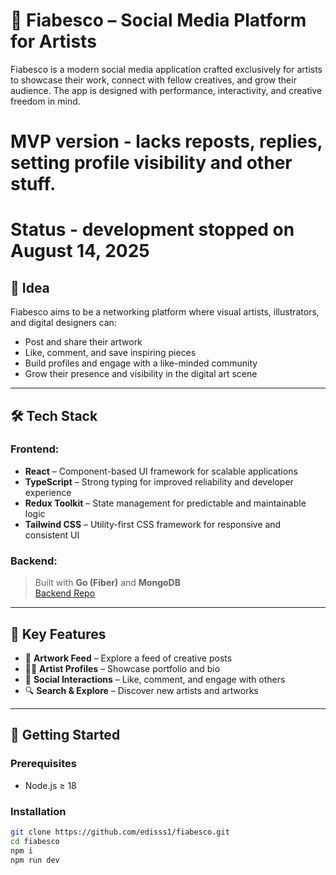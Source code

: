 # 🎨 Fiabesco – Social Media Platform for Artists

Fiabesco is a modern social media application crafted exclusively for artists to showcase their work, connect with fellow creatives, and grow their audience. The app is designed with performance, interactivity, and creative freedom in mind.

# MVP version - lacks reposts, replies, setting profile visibility and other stuff. 
# Status - development stopped on August 14, 2025

## 🧠 Idea

Fiabesco aims to be a networking platform where visual artists, illustrators, and digital designers can:

- Post and share their artwork
- Like, comment, and save inspiring pieces
- Build profiles and engage with a like-minded community
- Grow their presence and visibility in the digital art scene

---

## 🛠️ Tech Stack

### Frontend:
- **React** – Component-based UI framework for scalable applications  
- **TypeScript** – Strong typing for improved reliability and developer experience  
- **Redux Toolkit** – State management for predictable and maintainable logic  
- **Tailwind CSS** – Utility-first CSS framework for responsive and consistent UI  

### Backend:
> Built with **Go (Fiber)** and **MongoDB**  
> [Backend Repo](https://github.com/edisss1/fiabesco-backend)

---

## 📸 Key Features

- 🎨 **Artwork Feed** – Explore a feed of creative posts
- 🧑‍🎨 **Artist Profiles** – Showcase portfolio and bio
- 💬 **Social Interactions** – Like, comment, and engage with others
- 🔍 **Search & Explore** – Discover new artists and artworks


---

## 🚀 Getting Started

### Prerequisites

- Node.js ≥ 18


### Installation

```bash
git clone https://github.com/edisss1/fiabesco.git
cd fiabesco
npm i
npm run dev
